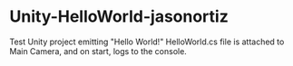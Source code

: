 # Unity-HelloWorld-jasonortiz
 Test Unity project emitting "Hello World!"
 HelloWorld.cs file is attached to Main Camera, and on start, logs to the console.
